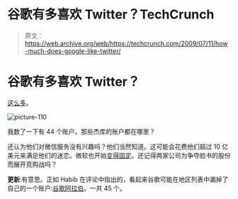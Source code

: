 # 谷歌有多喜欢 Twitter？TechCrunch

> 原文：<https://web.archive.org/web/https://techcrunch.com/2009/07/11/how-much-does-google-like-twitter/>

# 谷歌有多喜欢 Twitter？

[这么多](https://web.archive.org/web/20221209121850/http://googleblog.blogspot.com/2009/07/google-accounts-on-twitter.html)。

![picture-110](img/2e890b2681502a6629a528a51da36d9f.png "picture-110")

我数了一下有 44 个账户。那些杰库的账户都在哪里？

还认为他们对微信服务没有兴趣吗？他们当然知道。这可能会花费他们超过 10 亿美元来满足他们的迷恋。微软也开始[变得固定](https://web.archive.org/web/20221209121850/http://www.beta.techcrunch.com/2009/07/01/bing-keeps-its-foot-on-the-gas-adds-tweets-to-results/)。还记得两家公司为争夺脸书的股份而展开竞购战吗？

**更新**:有意思。正如 Habib 在评论中指出的，看起来谷歌可能在地区列表中漏掉了自己的一个账户:[谷歌阿拉伯](https://web.archive.org/web/20221209121850/http://twitter.com/googlearabia)。一共 45 个。